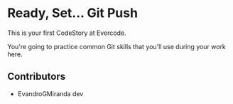 # Ready, Set... Git Push

This is your first CodeStory at Evercode.

You're going to practice common Git skills that you'll use during your work here.

## Contributors

- EvandroGMiranda dev
